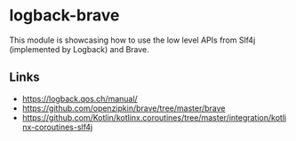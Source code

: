 # logback-brave

This module is showcasing how to use the low level APIs from Slf4j (implemented by Logback) and Brave.

## Links 

* https://logback.qos.ch/manual/
* https://github.com/openzipkin/brave/tree/master/brave
* https://github.com/Kotlin/kotlinx.coroutines/tree/master/integration/kotlinx-coroutines-slf4j